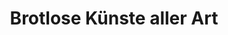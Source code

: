---
title: "Brotlose Künste aller Art"
url: /naumburg/brotlose-kuenste-aller-art/
shop: Modehaus
---